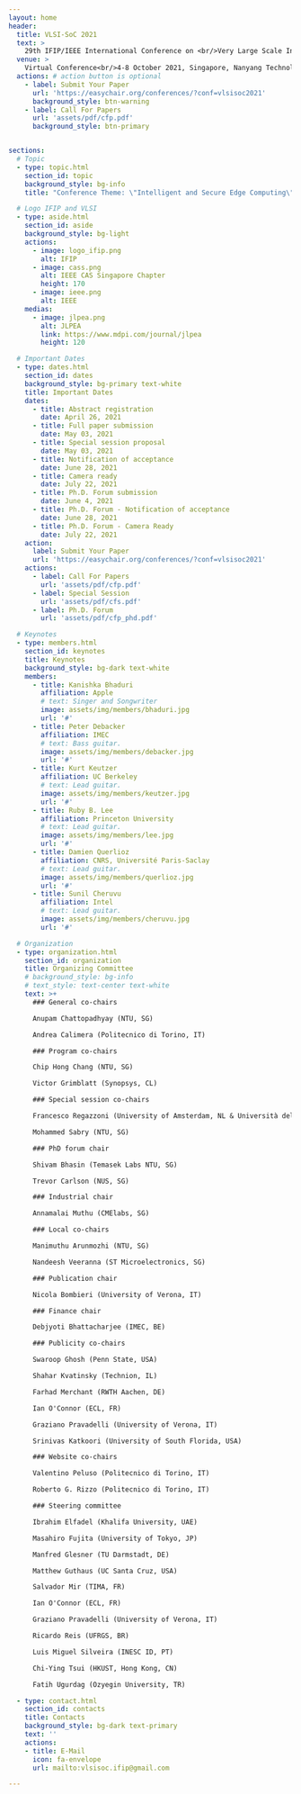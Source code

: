 ```yaml
---
layout: home
header:
  title: VLSI-SoC 2021
  text: >
    29th IFIP/IEEE International Conference on <br/>Very Large Scale Integration
  venue: >
    Virtual Conference<br/>4-8 October 2021, Singapore, Nanyang Technological University Center
  actions: # action button is optional
    - label: Submit Your Paper
      url: 'https://easychair.org/conferences/?conf=vlsisoc2021'
      background_style: btn-warning
    - label: Call For Papers
      url: 'assets/pdf/cfp.pdf'
      background_style: btn-primary


sections:
  # Topic
  - type: topic.html
    section_id: topic
    background_style: bg-info
    title: "Conference Theme: \"Intelligent and Secure Edge Computing\""

  # Logo IFIP and VLSI
  - type: aside.html
    section_id: aside
    background_style: bg-light
    actions:
      - image: logo_ifip.png
        alt: IFIP
      - image: cass.png
        alt: IEEE CAS Singapore Chapter
        height: 170
      - image: ieee.png
        alt: IEEE
    medias:
      - image: jlpea.png
        alt: JLPEA
        link: https://www.mdpi.com/journal/jlpea
        height: 120

  # Important Dates
  - type: dates.html
    section_id: dates
    background_style: bg-primary text-white
    title: Important Dates
    dates:
      - title: Abstract registration
        date: April 26, 2021
      - title: Full paper submission
        date: May 03, 2021
      - title: Special session proposal
        date: May 03, 2021
      - title: Notification of acceptance
        date: June 28, 2021
      - title: Camera ready
        date: July 22, 2021
      - title: Ph.D. Forum submission
        date: June 4, 2021
      - title: Ph.D. Forum - Notification of acceptance
        date: June 28, 2021
      - title: Ph.D. Forum - Camera Ready
        date: July 22, 2021
    action:
      label: Submit Your Paper
      url: 'https://easychair.org/conferences/?conf=vlsisoc2021'
    actions:
      - label: Call For Papers
        url: 'assets/pdf/cfp.pdf'
      - label: Special Session
        url: 'assets/pdf/cfs.pdf'
      - label: Ph.D. Forum
        url: 'assets/pdf/cfp_phd.pdf'

  # Keynotes
  - type: members.html
    section_id: keynotes
    title: Keynotes
    background_style: bg-dark text-white
    members:
      - title: Kanishka Bhaduri
        affiliation: Apple
        # text: Singer and Songwriter
        image: assets/img/members/bhaduri.jpg
        url: '#'
      - title: Peter Debacker
        affiliation: IMEC
        # text: Bass guitar.
        image: assets/img/members/debacker.jpg
        url: '#'
      - title: Kurt Keutzer
        affiliation: UC Berkeley
        # text: Lead guitar.
        image: assets/img/members/keutzer.jpg
        url: '#'
      - title: Ruby B. Lee
        affiliation: Princeton University
        # text: Lead guitar.
        image: assets/img/members/lee.jpg
        url: '#'
      - title: Damien Querlioz
        affiliation: CNRS, Université Paris-Saclay
        # text: Lead guitar.
        image: assets/img/members/querlioz.jpg
        url: '#'
      - title: Sunil Cheruvu
        affiliation: Intel
        # text: Lead guitar.
        image: assets/img/members/cheruvu.jpg
        url: '#'

  # Organization
  - type: organization.html
    section_id: organization
    title: Organizing Committee
    # background_style: bg-info
    # text_style: text-center text-white
    text: >+
      ### General co-chairs

      Anupam Chattopadhyay (NTU, SG)

      Andrea Calimera (Politecnico di Torino, IT)

      ### Program co-chairs

      Chip Hong Chang (NTU, SG)

      Victor Grimblatt (Synopsys, CL)

      ### Special session co-chairs

      Francesco Regazzoni (University of Amsterdam, NL & Università della Svizzera Italiana, CH)

      Mohammed Sabry (NTU, SG)

      ### PhD forum chair

      Shivam Bhasin (Temasek Labs NTU, SG)

      Trevor Carlson (NUS, SG)

      ### Industrial chair

      Annamalai Muthu (CMElabs, SG)

      ### Local co-chairs

      Manimuthu Arunmozhi (NTU, SG)

      Nandeesh Veeranna (ST Microelectronics, SG)

      ### Publication chair

      Nicola Bombieri (University of Verona, IT)

      ### Finance chair

      Debjyoti Bhattacharjee (IMEC, BE)

      ### Publicity co-chairs

      Swaroop Ghosh (Penn State, USA)

      Shahar Kvatinsky (Technion, IL)

      Farhad Merchant (RWTH Aachen, DE)

      Ian O'Connor (ECL, FR)

      Graziano Pravadelli (University of Verona, IT)

      Srinivas Katkoori (University of South Florida, USA)

      ### Website co-chairs

      Valentino Peluso (Politecnico di Torino, IT)

      Roberto G. Rizzo (Politecnico di Torino, IT)

      ### Steering committee

      Ibrahim Elfadel (Khalifa University, UAE)

      Masahiro Fujita (University of Tokyo, JP)

      Manfred Glesner (TU Darmstadt, DE)

      Matthew Guthaus (UC Santa Cruz, USA)

      Salvador Mir (TIMA, FR)

      Ian O'Connor (ECL, FR)

      Graziano Pravadelli (University of Verona, IT)

      Ricardo Reis (UFRGS, BR)

      Luis Miguel Silveira (INESC ID, PT)

      Chi-Ying Tsui (HKUST, Hong Kong, CN)

      Fatih Ugurdag (Ozyegin University, TR)

  - type: contact.html
    section_id: contacts
    title: Contacts
    background_style: bg-dark text-primary
    text: ''
    actions:
    - title: E-Mail
      icon: fa-envelope
      url: mailto:vlsisoc.ifip@gmail.com

---
```

